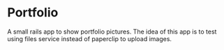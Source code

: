 # Portfolio
A small rails app to show portfolio pictures. The idea of this app is to test using files service instead of paperclip to upload images.
